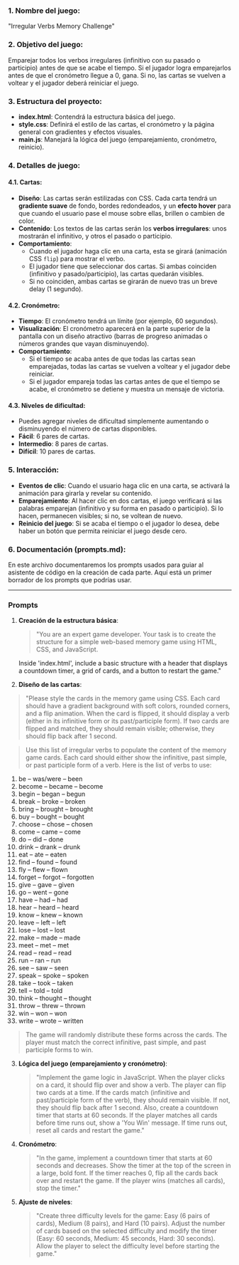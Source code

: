 
### 1. **Nombre del juego**:  
   "Irregular Verbs Memory Challenge"

### 2. **Objetivo del juego**:  
   Emparejar todos los verbos irregulares (infinitivo con su pasado o participio) antes de que se acabe el tiempo. Si el jugador logra emparejarlos antes de que el cronómetro llegue a 0, gana. Si no, las cartas se vuelven a voltear y el jugador deberá reiniciar el juego.

### 3. **Estructura del proyecto**:
   - **index.html**: Contendrá la estructura básica del juego.
   - **style.css**: Definirá el estilo de las cartas, el cronómetro y la página general con gradientes y efectos visuales.
   - **main.js**: Manejará la lógica del juego (emparejamiento, cronómetro, reinicio).

### 4. **Detalles de juego**:

#### 4.1. **Cartas**:
   - **Diseño**: Las cartas serán estilizadas con CSS. Cada carta tendrá un **gradiente suave** de fondo, bordes redondeados, y un **efecto hover** para que cuando el usuario pase el mouse sobre ellas, brillen o cambien de color.
   - **Contenido**: Los textos de las cartas serán los **verbos irregulares**: unos mostrarán el infinitivo, y otros el pasado o participio.
   - **Comportamiento**: 
     - Cuando el jugador haga clic en una carta, esta se girará (animación CSS `flip`) para mostrar el verbo.
     - El jugador tiene que seleccionar dos cartas. Si ambas coinciden (infinitivo y pasado/participio), las cartas quedarán visibles.
     - Si no coinciden, ambas cartas se girarán de nuevo tras un breve delay (1 segundo).

#### 4.2. **Cronómetro**:
   - **Tiempo**: El cronómetro tendrá un límite (por ejemplo, 60 segundos). 
   - **Visualización**: El cronómetro aparecerá en la parte superior de la pantalla con un diseño atractivo (barras de progreso animadas o números grandes que vayan disminuyendo).
   - **Comportamiento**: 
     - Si el tiempo se acaba antes de que todas las cartas sean emparejadas, todas las cartas se vuelven a voltear y el jugador debe reiniciar.
     - Si el jugador empareja todas las cartas antes de que el tiempo se acabe, el cronómetro se detiene y muestra un mensaje de victoria.

#### 4.3. **Niveles de dificultad**:
   - Puedes agregar niveles de dificultad simplemente aumentando o disminuyendo el número de cartas disponibles.
   - **Fácil**: 6 pares de cartas.
   - **Intermedio**: 8 pares de cartas.
   - **Difícil**: 10 pares de cartas.

### 5. **Interacción**:
   - **Eventos de clic**: Cuando el usuario haga clic en una carta, se activará la animación para girarla y revelar su contenido.
   - **Emparejamiento**: Al hacer clic en dos cartas, el juego verificará si las palabras emparejan (infinitivo y su forma en pasado o participio). Si lo hacen, permanecen visibles; si no, se voltean de nuevo.
   - **Reinicio del juego**: Si se acaba el tiempo o el jugador lo desea, debe haber un botón que permita reiniciar el juego desde cero.

### 6. **Documentación (prompts.md)**:
   En este archivo documentaremos los prompts usados para guiar al asistente de código en la creación de cada parte. Aquí está un primer borrador de los prompts que podrías usar.

---

### **Prompts**

1. **Creación de la estructura básica**:
   > "You are an expert game developer. Your task is to create the structure for a simple web-based memory game using HTML, CSS, and JavaScript. 
   
   Inside 'index.html', include a basic structure with a header that displays a countdown timer, a grid of cards, and a button to restart the game."

2. **Diseño de las cartas**:
> "Please style the cards in the memory game using CSS. Each card should have a gradient background with soft colors, rounded corners, and a flip animation. When the card is flipped, it should display a verb (either in its infinitive form or its past/participle form). If two cards are flipped and matched, they should remain visible; otherwise, they should flip back after 1 second.

> Use this list of irregular verbs to populate the content of the memory game cards. Each card should either show the infinitive, past simple, or past participle form of a verb. Here is the list of verbs to use:
1. be – was/were – been
2. become – became – become
3. begin – began – begun
4. break – broke – broken
5. bring – brought – brought
6. buy – bought – bought
7. choose – chose – chosen
8. come – came – come
9. do – did – done
10. drink – drank – drunk
11. eat – ate – eaten
12. find – found – found
13. fly – flew – flown
14. forget – forgot – forgotten
15. give – gave – given
16. go – went – gone
17. have – had – had
18. hear – heard – heard
19. know – knew – known
20. leave – left – left
21. lose – lost – lost
22. make – made – made
23. meet – met – met
24. read – read – read
25. run – ran – run
26. see – saw – seen
27. speak – spoke – spoken
28. take – took – taken
29. tell – told – told
30. think – thought – thought
31. throw – threw – thrown
32. win – won – won
33. write – wrote – written

> The game will randomly distribute these forms across the cards. The player must match the correct infinitive, past simple, and past participle forms to win.

3. **Lógica del juego (emparejamiento y cronómetro)**:
   > "Implement the game logic in JavaScript. When the player clicks on a card, it should flip over and show a verb. The player can flip two cards at a time. If the cards match (infinitive and past/participle form of the verb), they should remain visible. If not, they should flip back after 1 second. Also, create a countdown timer that starts at 60 seconds. If the player matches all cards before time runs out, show a 'You Win' message. If time runs out, reset all cards and restart the game."

4. **Cronómetro**:
   > "In the game, implement a countdown timer that starts at 60 seconds and decreases. Show the timer at the top of the screen in a large, bold font. If the timer reaches 0, flip all the cards back over and restart the game. If the player wins (matches all cards), stop the timer."

5. **Ajuste de niveles**:
   > "Create three difficulty levels for the game: Easy (6 pairs of cards), Medium (8 pairs), and Hard (10 pairs). Adjust the number of cards based on the selected difficulty and modify the timer (Easy: 60 seconds, Medium: 45 seconds, Hard: 30 seconds). Allow the player to select the difficulty level before starting the game."





